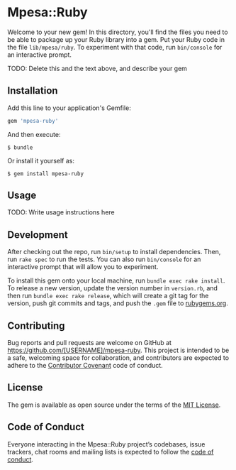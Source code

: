 # Mpesa::Ruby

Welcome to your new gem! In this directory, you'll find the files you need to be able to package up your Ruby library into a gem. Put your Ruby code in the file `lib/mpesa/ruby`. To experiment with that code, run `bin/console` for an interactive prompt.

TODO: Delete this and the text above, and describe your gem

## Installation

Add this line to your application's Gemfile:

```ruby
gem 'mpesa-ruby'
```

And then execute:

    $ bundle

Or install it yourself as:

    $ gem install mpesa-ruby

## Usage

TODO: Write usage instructions here

## Development

After checking out the repo, run `bin/setup` to install dependencies. Then, run `rake spec` to run the tests. You can also run `bin/console` for an interactive prompt that will allow you to experiment.

To install this gem onto your local machine, run `bundle exec rake install`. To release a new version, update the version number in `version.rb`, and then run `bundle exec rake release`, which will create a git tag for the version, push git commits and tags, and push the `.gem` file to [rubygems.org](https://rubygems.org).

## Contributing

Bug reports and pull requests are welcome on GitHub at https://github.com/[USERNAME]/mpesa-ruby. This project is intended to be a safe, welcoming space for collaboration, and contributors are expected to adhere to the [Contributor Covenant](http://contributor-covenant.org) code of conduct.

## License

The gem is available as open source under the terms of the [MIT License](http://opensource.org/licenses/MIT).

## Code of Conduct

Everyone interacting in the Mpesa::Ruby project’s codebases, issue trackers, chat rooms and mailing lists is expected to follow the [code of conduct](https://github.com/[USERNAME]/mpesa-ruby/blob/master/CODE_OF_CONDUCT.md).
